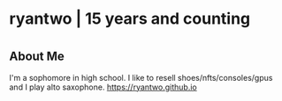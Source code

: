 <h1> ryantwo | 15 years and counting <h1>

  ## About Me
  I'm a sophomore in high school. I like to resell shoes/nfts/consoles/gpus and I play alto saxophone.
https://ryantwo.github.io




